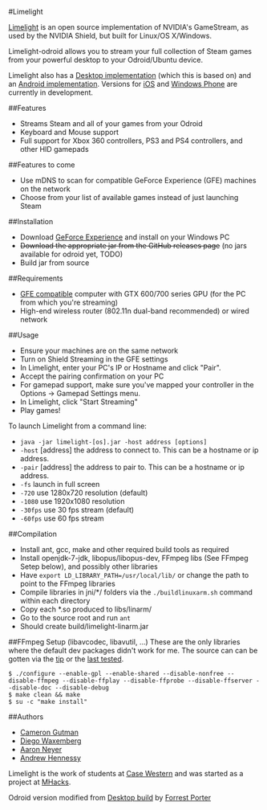 #Limelight

[Limelight](https://github.com/limelight-stream) is an open source implementation of NVIDIA's GameStream, as used by the NVIDIA Shield, but built for Linux/OS X/Windows.

Limelight-odroid allows you to stream your full collection of Steam games from your powerful desktop to your Odroid/Ubuntu device.

Limelight also has a [Desktop implementation](https://github.com/limelight-stream/limelight-pc) (which this is based on) and an [Android implementation](https://github.com/limelight-stream/limelight-android). Versions for [iOS](https://github.com/limelight-stream/limelight-ios) and [Windows Phone](https://github.com/limelight-stream/limelight-wp) are currently in development.

##Features

* Streams Steam and all of your games from your Odroid
* Keyboard and Mouse support
* Full support for Xbox 360 controllers, PS3 and PS4 controllers, and other HID gamepads

##Features to come

* Use mDNS to scan for compatible GeForce Experience (GFE) machines on the network
* Choose from your list of available games instead of just launching Steam

##Installation

* Download [GeForce Experience](http://www.geforce.com/geforce-experience) and install on your Windows PC
* <s>Download the appropriate jar from the GitHub releases page</s> (no jars available for odroid yet, TODO)
* Build jar from source

##Requirements

* [GFE compatible](http://shield.nvidia.com/play-pc-games/) computer with GTX 600/700 series GPU (for the PC from which you're streaming)
* High-end wireless router (802.11n dual-band recommended) or wired network

##Usage

* Ensure your machines are on the same network
* Turn on Shield Streaming in the GFE settings
* In Limelight, enter your PC's IP or Hostname and click "Pair".
* Accept the pairing confirmation on your PC
* For gamepad support, make sure you've mapped your controller in the Options -> Gamepad Settings menu.
* In Limelight, click "Start Streaming"
* Play games!

To launch Limelight from a command line:
* `java -jar limelight-[os].jar -host address [options]`
* `-host` [address] the address to connect to. This can be a hostname or ip
  address.
* `-pair` [address] the address to pair to. This can be a hostname or ip address.
* `-fs` launch in full screen
* `-720` use 1280x720 resolution (default)
* `-1080` use 1920x1080 resolution
* `-30fps` use 30 fps stream (default)
* `-60fps` use 60 fps stream

##Compilation

* Install ant, gcc, make and other required build tools as required
* Install openjdk-7-jdk, libopus/libopus-dev, FFmpeg libs (See FFmpeg Setep below), and possibly other libraries
* Have `export LD_LIBRARY_PATH=/usr/local/lib/` or change the path to point to the FFmpeg libraries
* Compile libraries in jni/*/ folders via the `./buildlinuxarm.sh` command within each directory
* Copy each *.so produced to libs/linarm/
* Go to the source root and run `ant`
* Should create build/limelight-linarm.jar

##FFmpeg Setup (libavcodec, libavutil, ...)
These are the only libraries where the default dev packages didn't work for me. The source can can be gotten via the [tip](https://github.com/FFmpeg/FFmpeg/) or the [last tested](https://github.com/FFmpeg/FFmpeg/tree/96470ca22b3b46677de0e2df64e87c5ec80d752b).
  ```
  $ ./configure --enable-gpl --enable-shared --disable-nonfree --disable-ffmpeg --disable-ffplay --disable-ffprobe --disable-ffserver --disable-doc --disable-debug
  $ make clean && make
  $ su -c "make install"
  ```

##Authors

* [Cameron Gutman](https://github.com/cgutman)  
* [Diego Waxemberg](https://github.com/dwaxemberg)  
* [Aaron Neyer](https://github.com/Aaronneyer)  
* [Andrew Hennessy](https://github.com/yetanothername)

Limelight is the work of students at [Case Western](http://case.edu) and was
started as a project at [MHacks](http://mhacks.org).

Odroid version modified from [Desktop build](https://github.com/limelight-stream/limelight-pc) by [Forrest Porter](https://github.com/fporter)
